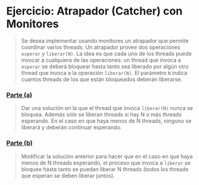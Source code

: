 # Ejercicio: Atrapador (Catcher) con Monitores

> Se desea implementar usando monitores un atrapador que permite coordinar varios threads. Un atrapador provee dos operaciones `esperar` y `liberar(N)`. La idea es que cada uno de los threads puede invocar a cualquiera de las operaciones: un thread que invoca a `esperar` se deberá bloquear hasta tanto sea liberado por algún otro thread que invoca a la operación `liberar(N)`. El parámetro `N` indica cuantos threads de los que están bloqueados deberán liberarse.
>
### [Parte (a)](./parteA)
>
> Dar una solución en la que el thread que invoca `liberar(N)` nunca se bloquea. Además sólo se liberan threads si hay N o más threads esperando. En el caso en que haya menos de N threads, ninguno se liberará y deberán continuar esperando.
>
### [Parte (b)](./parteB)
>
> Modificar la solución anterior para hacer que en el caso en que haya menos de N threads esperando, el proceso que invoca a `liberar` se bloquee hasta tanto se puedan liberar N threads (todos los threads que esperan se deben liberar juntos).